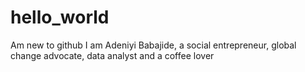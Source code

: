 # hello_world
Am new to github
I am Adeniyi Babajide, a social entrepreneur, global change advocate, data analyst and a coffee lover
